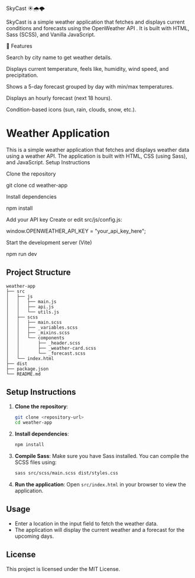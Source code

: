 SkyCast ☀️🌧️🌩️

SkyCast is a simple weather application that fetches and displays current conditions and forecasts using the OpenWeather API
.
It is built with HTML, Sass (SCSS), and Vanilla JavaScript.

🚀 Features

Search by city name to get weather details.

Displays current temperature, feels like, humidity, wind speed, and precipitation.

Shows a 5-day forecast grouped by day with min/max temperatures.

Displays an hourly forecast (next 18 hours).

Condition-based icons (sun, rain, clouds, snow, etc.).

# Weather Application

This is a simple weather application that fetches and displays weather data using a weather API. The application is built with HTML, CSS (using Sass), and JavaScript.
Setup Instructions

Clone the repository

git clone <repository-url>
cd weather-app


Install dependencies

npm install


Add your API key
Create or edit src/js/config.js:

window.OPENWEATHER_API_KEY = "your_api_key_here";


Start the development server (Vite)

npm run dev

## Project Structure

```
weather-app
├── src
│   ├── js
│   │   ├── main.js
│   │   ├── api.js
│   │   └── utils.js
│   ├── scss
│   │   ├── main.scss
│   │   ├── _variables.scss
│   │   ├── _mixins.scss
│   │   └── components
│   │       ├── _header.scss
│   │       ├── _weather-card.scss
│   │       └── _forecast.scss
│   └── index.html
├── dist
├── package.json
└── README.md
```

## Setup Instructions

1. **Clone the repository**:
   ```bash
   git clone <repository-url>
   cd weather-app
   ```

2. **Install dependencies**:
   ```bash
   npm install
   ```

3. **Compile Sass**:
   Make sure you have Sass installed. You can compile the SCSS files using:
   ```bash
   sass src/scss/main.scss dist/styles.css
   ```

4. **Run the application**:
   Open `src/index.html` in your browser to view the application.

## Usage

- Enter a location in the input field to fetch the weather data.
- The application will display the current weather and a forecast for the upcoming days.

## License

This project is licensed under the MIT License.